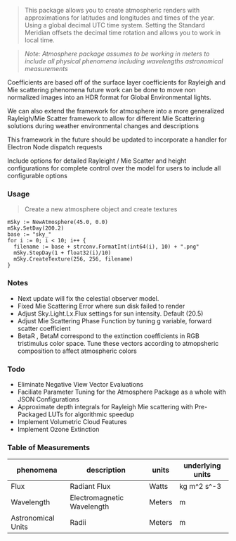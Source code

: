 >This package allows you to create atmospheric renders with approximations for
latitudes and longitudes and times of the year. Using a global decimal UTC time
system. Setting the Standard Meridian offsets the decimal time rotation and allows
you to work in local time.

> *Note: Atmosphere package assumes to be working
in meters to include all physical phenomena including wavelengths astronomical measurements*

Coefficients are based off of the surface layer coefficients for Rayleigh and
Mie scattering phenomena future work can be done to move non normalized images
into an HDR format for Global Environmental lights.

We can also extend the framework for atmosphere into a more generalized Rayleigh/Mie
Scatter framework to allow for different Mie Scattering solutions during weather
environmental changes and descriptions

This framework in the future should be updated to incorporate a handler for
Electron Node dispatch requests

Include options for detailed Rayleight / Mie Scatter and height configurations for complete control over the model for users to include all configurable options

### Usage

> Create a new atmosphere object and create textures
```
mSky := NewAtmosphere(45.0, 0.0)
mSky.SetDay(200.2)
base := "sky_"
for i := 0; i < 10; i++ {
  filename := base + strconv.FormatInt(int64(i), 10) + ".png"
  mSky.StepDay(1 + float32(i)/10)
  mSky.CreateTexture(256, 256, filename)
}
```

### Notes
- Next update will fix the celestial observer model. 
- Fixed Mie Scattering Error where sun disk failed to render
- Adjust Sky.Light.Lx.Flux settings for sun intensity. Default (20.5)
- Adjust Mie Scattering Phase Function by tuning g variable, forward scatter coefficient
- BetaR , BetaM correspond to the extinction coefficients in RGB tristimulus color space. Tune these vectors according to atmopsheric composition to affect atmospheric colors

### Todo
- Eliminate Negative View Vector Evaluations
- Faciliate Parameter Tuning for the Atmosphere Package as a whole with JSON Configurations
- Approximate depth integrals for Rayleigh Mie scattering with Pre-Packaged LUTs for algorithmic speedup
- Implement Volumetric Cloud Features
- Implement Ozone Extinction


### Table of Measurements
| phenomena | description | units | underlying units |
| ----------| ----------- | ------| -----------------|
| Flux      | Radiant Flux| Watts | kg m^2 s^-3      |
| Wavelength| Electromagnetic Wavelength| Meters | m |
| Astronomical Units| Radii| Meters | m |
